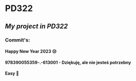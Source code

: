 # PD322
## _My project in PD322_
### Commit's:
#### Happy New Year 2023 😒
#### 978390055359-.-613001 - Dziękuję, ale nie jesteś potrzebny
#### Easy 🤔